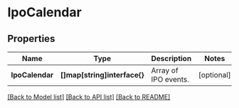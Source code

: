 # IpoCalendar

## Properties

Name | Type | Description | Notes
------------ | ------------- | ------------- | -------------
**IpoCalendar** | **[]map[string]interface{}** | Array of IPO events. | [optional] 

[[Back to Model list]](../README.md#documentation-for-models) [[Back to API list]](../README.md#documentation-for-api-endpoints) [[Back to README]](../README.md)


